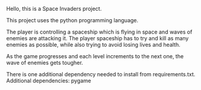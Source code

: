 Hello, this is a Space Invaders project.

This project uses the python programming language.

The player is controlling a spaceship which is flying in space and waves of enemies are attacking it.
The player spaceship has to try and kill as many enemies as possible, while also trying to avoid losing lives and health. 

As the game progresses and each level increments to the next one, the wave of enemies gets tougher. 

There is one additional dependency needed to install from requirements.txt.
Additional dependencies: pygame

